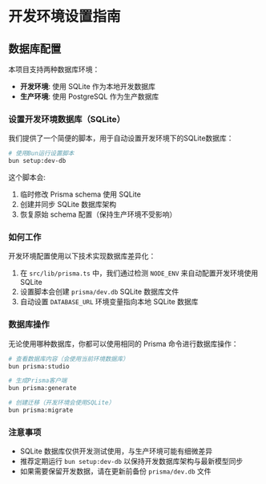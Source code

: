 # 开发环境设置指南

## 数据库配置

本项目支持两种数据库环境：

- **开发环境**: 使用 SQLite 作为本地开发数据库
- **生产环境**: 使用 PostgreSQL 作为生产数据库

### 设置开发环境数据库（SQLite）

我们提供了一个简便的脚本，用于自动设置开发环境下的SQLite数据库：

```bash
# 使用Bun运行设置脚本
bun setup:dev-db
```

这个脚本会:

1. 临时修改 Prisma schema 使用 SQLite
2. 创建并同步 SQLite 数据库架构
3. 恢复原始 schema 配置（保持生产环境不受影响）

### 如何工作

开发环境配置使用以下技术实现数据库差异化：

1. 在 `src/lib/prisma.ts` 中，我们通过检测 `NODE_ENV` 来自动配置开发环境使用 SQLite
2. 设置脚本会创建 `prisma/dev.db` SQLite 数据库文件
3. 自动设置 `DATABASE_URL` 环境变量指向本地 SQLite 数据库

### 数据库操作

无论使用哪种数据库，你都可以使用相同的 Prisma 命令进行数据库操作：

```bash
# 查看数据库内容（会使用当前环境数据库）
bun prisma:studio

# 生成Prisma客户端
bun prisma:generate

# 创建迁移（开发环境会使用SQLite）
bun prisma:migrate
```

### 注意事项

- SQLite 数据库仅供开发测试使用，与生产环境可能有细微差异
- 推荐定期运行 `bun setup:dev-db` 以保持开发数据库架构与最新模型同步
- 如果需要保留开发数据，请在更新前备份 `prisma/dev.db` 文件
